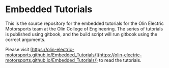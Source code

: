 # Embedded Tutorials

This is the source repository for the embedded tutorials for the Olin Electric Motorsports team at the Olin College of Engineering. The series of tutorials is published using gitbook, and the build script will run gitbook using the correct arguments.

Please visit [https://olin-electric-motorsports.github.io/Embedded_Tutorials/](https://olin-electric-motorsports.github.io/Embedded_Tutorials/) to read the tutorials.

